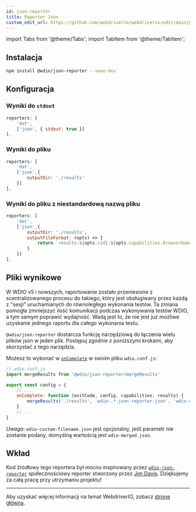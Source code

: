 ```yaml
---
id: json-reporter
title: Raporter Json
custom_edit_url: https://github.com/webdriverio/webdriverio/edit/main/packages/wdio-json-reporter/README.md
---
```


import Tabs from '@theme/Tabs';
import TabItem from '@theme/TabItem';


## Instalacja

```bash
npm install @wdio/json-reporter --save-dev
```

## Konfiguracja

### Wyniki do `stdout`

```js
reporters: [
    'dot',
    ['json', { stdout: true }]
],
```

### Wyniki do pliku

```js
reporters: [
    'dot',
    ['json',{
        outputDir: './results'
    }]
],
```

### Wyniki do pliku z niestandardową nazwą pliku

```js
reporters: [
    'dot',
    ['json',{
        outputDir: './results',
        outputFileFormat: (opts) => {
            return `results-${opts.cid}.${opts.capabilities.browserName}.json`
        }
    }]
],
```

## Pliki wynikowe

W WDIO v5 i nowszych, raportowanie zostało przeniesione z scentralizowanego procesu do takiego, który jest obsługiwany przez każdą z "sesji" uruchamianych do równoległego wykonania testów. Ta zmiana pomogła zmniejszyć ilość komunikacji podczas wykonywania testów WDIO, a tym samym poprawić wydajność. Wadą jest to, że nie jest już możliwe uzyskanie jednego raportu dla całego wykonania testu.

`@wdio/json-reporter` dostarcza funkcję narzędziową do łączenia wielu plików json w jeden plik. Postępuj zgodnie z poniższymi krokami, aby skorzystać z tego narzędzia.

Możesz to wykonać w [`onComplete`](https://webdriver.io/docs/configuration#oncomplete) w swoim pliku `wdio.conf.js`:

```javascript
// wdio.conf.js
import mergeResults from '@wdio/json-reporter/mergeResults'

export const config = {
    // ...
    onComplete: function (exitCode, config, capabilities, results) {
        mergeResults('./results', 'wdio-.*-json-reporter.json', 'wdio-custom-filename.json')
    }
    // ...
}
```

_Uwaga:_ `wdio-custom-filename.json` jest opcjonalny, jeśli parametr nie zostanie podany, domyślną wartością jest `wdio-merged.json`.

## Wkład

Kod źródłowy tego reportera był mocno inspirowany przez [`wdio-json-reporter`](https://github.com/fijijavis/wdio-json-reporter) społecznościowy reporter stworzony przez [Jim Davis](https://github.com/fijijavis). Dziękujemy za całą pracę przy utrzymaniu projektu!

---

Aby uzyskać więcej informacji na temat WebdriverIO, zobacz [stronę główną](http://webdriver.io).